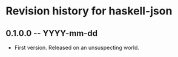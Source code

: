 # Revision history for haskell-json

## 0.1.0.0 -- YYYY-mm-dd

* First version. Released on an unsuspecting world.
